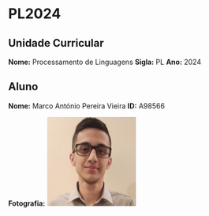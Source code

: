 # PL2024
## Unidade Curricular

**Nome:** Processamento de Linguagens
**Sigla:** PL
**Ano:** 2024

## Aluno
**Nome:** Marco António Pereira Vieira
**ID:** A98566

**Fotografia:** 
![Fotografia do aluno](./Foto.png)